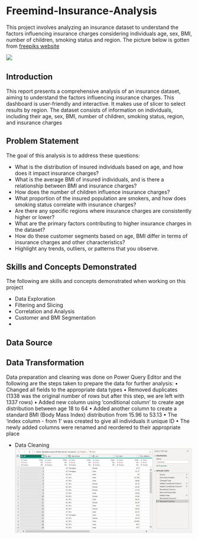 # Freemind-Insurance-Analysis
This project involves analyzing an insurance dataset to understand the factors influencing insurance charges considering individuals age, sex, BMI, number of children, smoking status and region. The picture below is gotten from [freepiks website](https://www.freepik.com/free-photo/life-health-insurance-policy-concept-idea_1211580.htm#query=insurance%20policy&position=1&from_view=search&track=ais&uuid=f7c443cf-b85d-493d-ae15-5ae21b30f038)


![](life-health-insurance-policy-concept-idea.jpg)

## Introduction
This report presents a comprehensive analysis of an insurance dataset, aiming to understand the factors influencing insurance charges. This dashboard is user-friendly and interactive. It makes use of slicer to select results by region. The dataset consists of information on individuals, including their age, sex, BMI, number of children, smoking status, region, and insurance charges

## Problem Statement
The goal of this analysis is to address these questions:
* What is the distribution of insured individuals based on age, and how does it impact insurance charges?
* What is the average BMI of insured individuals, and is there a relationship between BMI and insurance charges?
* How does the number of children influence insurance charges?
* What proportion of the insured population are smokers, and how does smoking status correlate with insurance charges?
* Are there any specific regions where insurance charges are consistently higher or lower?
* What are the primary factors contributing to higher insurance charges in the dataset?
* How do these customer segments based on age, BMI differ in terms of insurance charges and other characteristics?
* Highlight any trends, outliers, or patterns that you observe.

## Skills and Concepts Demonstrated
The following are skills and concepts demonstrated when working on this project
* Data Exploration
* Filtering and Slicing
* Correlation and Analysis
* Customer and BMI Segmentation
* 
## Data Source



## Data Transformation
Data preparation and cleaning was done on Power Query Editor and the following are the steps taken to prepare the data for further analysis:
•	Changed all fields to the appropriate data types
•	Removed duplicates (1338 was the original number of rows but after this step, we are left with 1337  rows)
•	Added new column using ‘conditional column’ to create age distribution between age 18 to 64 
•	Added another column to create a standard BMI (Body Mass Index) distribution from 15.96 to 53.13
•	The ‘index column - from 1’ was created to give all individuals it unique ID 
•	The newly added columns were renamed and reordered to their appropriate place

* Data Cleaning
![](Cleaning.PNG)
